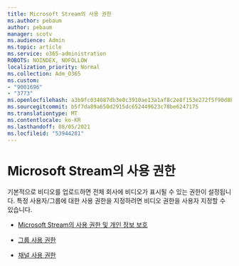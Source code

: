 ```yaml
---
title: Microsoft Stream의 사용 권한
ms.author: pebaum
author: pebaum
manager: scotv
ms.audience: Admin
ms.topic: article
ms.service: o365-administration
ROBOTS: NOINDEX, NOFOLLOW
localization_priority: Normal
ms.collection: Adm_O365
ms.custom:
- "9001696"
- "3773"
ms.openlocfilehash: a3b9fc034087db3e0c3910ae13a1af8c2e8f153e272f5f90d8b2efcc6afb8dbe
ms.sourcegitcommit: b5f7da89a650d2915dc652449623c78be6247175
ms.translationtype: MT
ms.contentlocale: ko-KR
ms.lasthandoff: 08/05/2021
ms.locfileid: "53944281"
---
```

# <a name="permissions-in-microsoft-stream"></a>Microsoft Stream의 사용 권한

기본적으로 비디오를 업로드하면 전체 회사에 비디오가 표시될 수 있는 권한이 설정됩니다. 특정 사용자/그룹에 대한 사용 권한을 지정하려면 비디오 권한을 사용자 지정할 수 있습니다.

- [Microsoft Stream의 사용 권한 및 개인 정보 보호](https://docs.microsoft.com/stream/portal-permissions)

- [그룹 사용 권한](https://docs.microsoft.com/stream/portal-permissions#group-permissions)

- [채널 사용 권한](https://docs.microsoft.com/stream/portal-permissions#channel-permissions)